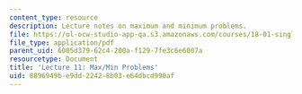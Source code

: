 ```yaml
---
content_type: resource
description: Lecture notes on maximum and minimum problems.
file: https://ol-ocw-studio-app-qa.s3.amazonaws.com/courses/18-01-single-variable-calculus-fall-2006/8896949be9dd22428b03e64dbcd990af_lec11.pdf
file_type: application/pdf
parent_uid: 6005d379-62c4-200a-f129-7fe3c6e6007a
resourcetype: Document
title: 'Lecture 11: Max/Min Problems'
uid: 8896949b-e9dd-2242-8b03-e64dbcd990af
---
```


